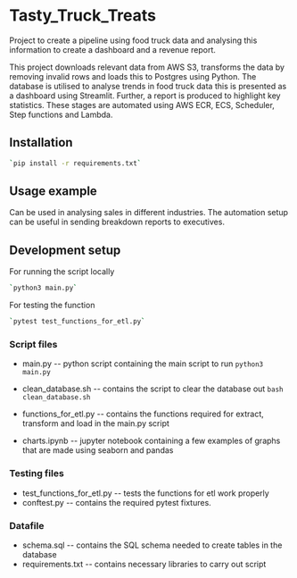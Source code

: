 # Tasty_Truck_Treats
Project to create a pipeline using food truck data and analysing this information to create a dashboard and a revenue report.

This project downloads relevant data from AWS S3, transforms the data by removing invalid rows and loads this to Postgres using Python. The database is utilised to analyse trends in food truck data this is presented as a dashboard using Streamlit. Further, a report is produced to highlight key statistics. These stages are automated using AWS ECR, ECS, Scheduler, Step functions and Lambda. 

## Installation

```sh
`pip install -r requirements.txt`
```

## Usage example

Can be used in analysing sales in different industries. The automation setup can be useful in sending breakdown reports to executives.

## Development setup

For running the script locally
```sh
`python3 main.py`
```

For testing the function
```sh
`pytest test_functions_for_etl.py`
```
### Script files

- main.py -- python script containing the main script to run
  `python3 main.py`
  
- clean_database.sh -- contains the script to clear the database out
  `bash clean_database.sh`
  
- functions_for_etl.py -- contains the functions required for extract, transform and load in the main.py script
- charts.ipynb -- jupyter notebook containing a few examples of graphs that are made using seaborn and pandas

### Testing files

- test_functions_for_etl.py -- tests the functions for etl work properly
- conftest.py -- contains the required pytest fixtures.

### Datafile

- schema.sql -- contains the SQL schema needed to create tables in the database
- requirements.txt -- contains necessary libraries to carry out script

